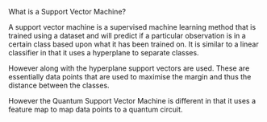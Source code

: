 What is a Support Vector Machine?

A support vector machine is a supervised machine learning method that is trained using a dataset and will predict if a particular observation is in a certain class based upon what it has been trained on. It is similar to a linear classifier in that it uses a hyperplane to separate classes.

 However along with the hyperplane support vectors are used. These are essentially data points that are used to maximise the margin and thus the distance between the classes. 

However the Quantum  Support Vector Machine is different in that it uses a feature map to map data points to a quantum circuit. 